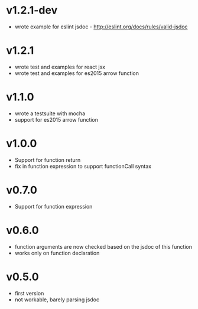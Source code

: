 # v1.2.1-dev
- wrote example for eslint jsdoc - http://eslint.org/docs/rules/valid-jsdoc

# v1.2.1
- wrote test and examples for react jsx
- wrote test and examples for es2015 arrow function

# v1.1.0
- wrote a testsuite with mocha
- support for es2015 arrow function

# v1.0.0
- Support for function return
- fix in function expression to support functionCall syntax

# v0.7.0
- Support for function expression

# v0.6.0
- function arguments are now checked based on the jsdoc of this function
- works only on function declaration

# v0.5.0
- first version
- not workable, barely parsing jsdoc

